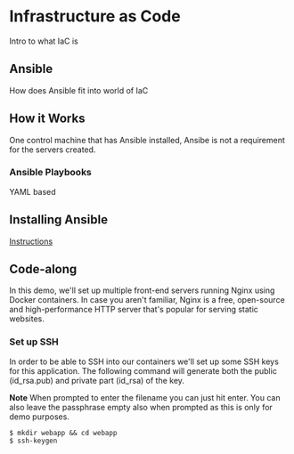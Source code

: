 # Infrastructure as Code 

Intro to what IaC is

## Ansible

How does Ansible fit into world of IaC

## How it Works

One control machine that has Ansible installed, Ansibe is not a requirement for the servers created. 

### Ansible Playbooks

YAML based 

## Installing Ansible 

[Instructions](!https://docs.ansible.com/ansible/2.5/installation_guide/intro_installation.html#latest-releases-via-pip)

## Code-along

In this demo, we'll set up multiple front-end servers running Nginx using Docker containers. In case you aren't familiar, Nginx is a free, open-source and high-performance HTTP server that's popular for serving static websites. 

### Set up SSH 

In order to be able to SSH into our containers we'll set up some SSH keys for this application. The following command will generate both the public (id_rsa.pub) and private part (id_rsa) of the key. 

**Note** When prompted to enter the filename you can just hit enter. You can also leave the passphrase empty also when prompted as this is only for demo purposes.

```
$ mkdir webapp && cd webapp
$ ssh-keygen
```

 



